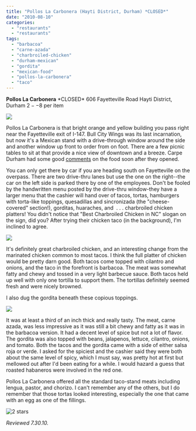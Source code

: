 ```yaml
---
title: "Pollos La Carbonera (Hayti District, Durham) *CLOSED*"
date: "2010-08-10"
categories: 
  - "restaurants"
  - "restaurants"
tags: 
  - "barbacoa"
  - "carne-azada"
  - "charbroiled-chicken"
  - "durham-mexican"
  - "gordita"
  - "mexican-food"
  - "pollos-la-carbonera"
  - "taco"
---
```


**Pollos La Carbonera** \*CLOSED\* 606 Fayetteville Road Hayti District, Durham $2--$8 per item

![](http://www.thegourmez.com/gourmez/photos/polloslacarbonara01.JPG)

Pollos La Carbonera is that bright orange and yellow building you pass right near the Fayetteville exit of I-147. Bull City Wings was its last incarnation, but now it's a Mexican stand with a drive-through window around the side and another window up front to order from on foot. There are a few picnic tables to sit at that provide a nice view of downtown and a breeze. Carpe Durham had some good [comments](http://carpedurham.com/2010/02/09/restaurant-openings-report-13/) on the food soon after they opened.

You can only get there by car if you are heading south on Fayetteville on the overpass. There are two drive-thru lanes but use the one on the right--the car on the left side is parked there by one of the employees. Don't be fooled by the handwritten menu posted by the drive-thru window-they have a larger menu that the cashier will hand over of tacos, tortas, hamburgers with torta-like toppings, quesadillas and sincronizada (the "cheese-covered" section!), gorditas, huaraches, and  . . . charbroiled chicken platters! You didn't notice that "Best Charbroiled Chicken in NC" slogan on the sign, did you? After trying their chicken taco (in the background), I'm inclined to agree.

![](http://www.thegourmez.com/gourmez/photos/polloslacarbonara03.JPG)

It's definitely great charbroiled chicken, and an interesting change from the marinated chicken common to most tacos. I think the full platter of chicken would be pretty darn good. Both tacos come topped with cilantro and onions, and the taco in the forefront is barbacoa. The meat was somewhat fatty and chewy and tossed in a very light barbecue sauce. Both tacos held up well with only one tortilla to support them. The tortillas definitely seemed fresh and were nicely browned.

I also dug the gordita beneath these copious toppings.

![](http://www.thegourmez.com/gourmez/photos/polloslacarbonara02.JPG)

It was at least a third of an inch thick and really tasty. The meat, carne azada, was less impressive as it was still a bit chewy and fatty as it was in the barbacoa version. It had a decent level of spice but not a lot of flavor. The gordita was also topped with beans, jalapenos, lettuce, cilantro, onions, and tomato. Both the tacos and the gordita came with a side of either salsa roja or verde. I asked for the spiciest and the cashier said they were both about the same level of spicy, which I must say, was pretty hot at first but mellowed out after I'd been eating for a while. I would hazard a guess that roasted habaneros were involved in the red one.

Pollos La Carbonera offered all the standard taco-stand meats including lengua, pastor, and chorizo. I can't remember any of the others, but I do remember that those tortas looked interesting, especially the one that came with an egg as one of the fillings.

![2 stars](http://s3.amazonaws.com/thegourmez-wpmedia/2009/02/rating_chicken11.gif "rating_chicken11")

_Reviewed 7.30.10._
